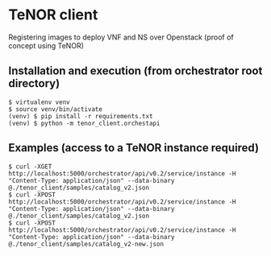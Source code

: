 # TeNOR client

Registering images to deploy VNF and NS over Openstack (proof of concept using TeNOR)

## Installation and execution (from orchestrator root directory)

```
$ virtualenv venv
$ source venv/bin/activate
(venv) $ pip install -r requirements.txt
(venv) $ python -m tenor_client.orchestapi
```

## Examples (access to a TeNOR instance required)

```
$ curl -XGET http://localhost:5000/orchestrator/api/v0.2/service/instance -H "Content-Type: application/json" --data-binary @./tenor_client/samples/catalog_v2.json
$ curl -XPOST http://localhost:5000/orchestrator/api/v0.2/service/instance -H "Content-Type: application/json" --data-binary @./tenor_client/samples/catalog_v2.json
$ curl -XPOST http://localhost:5000/orchestrator/api/v0.2/service/instance -H "Content-Type: application/json" --data-binary @./tenor_client/samples/catalog_v2-new.json
```

